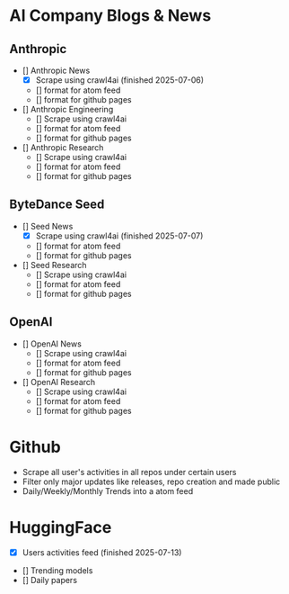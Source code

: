 # AI Company Blogs & News

## Anthropic
- [] Anthropic News
    - [x] Scrape using crawl4ai (finished 2025-07-06)
    - [] format for atom feed
    - [] format for github pages
- [] Anthropic Engineering
    - [] Scrape using crawl4ai
    - [] format for atom feed
    - [] format for github pages
- [] Anthropic Research
    - [] Scrape using crawl4ai
    - [] format for atom feed
    - [] format for github pages

## ByteDance Seed
- [] Seed News
    - [x] Scrape using crawl4ai (finished 2025-07-07)
    - [] format for atom feed
    - [] format for github pages
- [] Seed Research
    - [] Scrape using crawl4ai
    - [] format for atom feed
    - [] format for github pages

## OpenAI
- [] OpenAI News
    - [] Scrape using crawl4ai
    - [] format for atom feed
    - [] format for github pages
- [] OpenAI Research
    - [] Scrape using crawl4ai
    - [] format for atom feed
    - [] format for github pages


# Github
- Scrape all user's activities in all repos under certain users
- Filter only major updates like releases, repo creation and made public
- Daily/Weekly/Monthly Trends into a atom feed

# HuggingFace
- [x] Users activities feed (finished 2025-07-13)
- [] Trending models
- [] Daily papers

